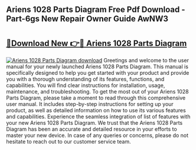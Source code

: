 ## Ariens 1028 Parts Diagram Free Pdf Download - Part-6gs New Repair Owner Guide AwNW3

# <h2><a href="http://dflj9v.blite.top/?on=Ariens+1028+Parts+Diagram">🔗Download New 👉🔴 Ariens 1028 Parts Diagram</a></h2>

[![Ariens 1028 Parts Diagram download](https://i.imgur.com/lujVjoI.png)](http://dflj9v.blite.top/?on=Ariens+1028+Parts+Diagram)
Greetings and welcome to the user manual for your newly launched Ariens 1028 Parts Diagram. This manual is specifically designed to help you get started with your product and provide you with a thorough understanding of its features, functions, and capabilities. You will find clear instructions for installation, usage, maintenance, and troubleshooting. To get the most out of your Ariens 1028 Parts Diagram, please take a moment to read through this comprehensive user manual. It includes step-by-step instructions for setting up your product, as well as detailed information on how to use its various features and capabilities. Experience the seamless integration of list of features with your new Ariens 1028 Parts Diagram. We trust that the Ariens 1028 Parts Diagram has been an accurate and detailed resource in your efforts to master your new device. In case of any queries or concerns, please do not hesitate to reach out to our customer service team.
